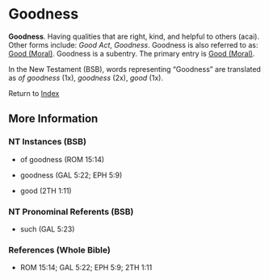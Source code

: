 # Goodness
**Goodness**. 
Having qualities that are right, kind, and helpful to others (acai). 
Other forms include: 
*Good Act*, *Goodness*. 
Goodness is also referred to as: 
[Good (Moral)](Good.md). 
Goodness is a subentry. The primary entry is 
[Good (Moral)](Good.md). 




In the New Testament (BSB), words representing “Goodness” are translated as 
*of goodness* (1x), *goodness* (2x), *good* (1x). 


Return to [Index](00-Index.md)

## More Information

### NT Instances (BSB)

* of goodness (ROM 15:14)

* goodness (GAL 5:22; EPH 5:9)

* good (2TH 1:11)



### NT Pronominal Referents (BSB)

* such (GAL 5:23)



### References (Whole Bible)

* ROM 15:14; GAL 5:22; EPH 5:9; 2TH 1:11



